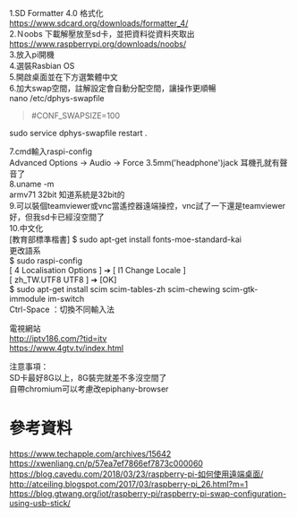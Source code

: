 
1.SD Formatter 4.0 格式化  
https://www.sdcard.org/downloads/formatter_4/  
2.Ｎoobs 下載解壓放至sd卡，並把資料從資料夾取出  
https://www.raspberrypi.org/downloads/noobs/  
3.放入pi開機  
4.選裝Rasbian OS  
5.開啟桌面並在下方選繁體中文  
6.加大swap空間，註解設定會自動分配空間，讓操作更順暢    
nano /etc/dphys-swapfile  
>#CONF_SWAPSIZE=100  

sudo service dphys-swapfile restart . 

7.cmd輸入raspi-config  
Advanced Options -> Audio -> Force 3.5mm('headphone')jack  耳機孔就有聲音了  
8.uname -m  
armv71 32bit  知道系統是32bit的  
9.可以裝個teamviewer或vnc當遙控器遠端操控，vnc試了一下還是teamviewer好，但我sd卡已經沒空間了   
10.中文化  
[教育部標準楷書]
$ sudo apt-get install fonts-moe-standard-kai    
更改語系  
$ sudo raspi-config  
[ 4 Localisation Options ] ➔  [  I1 Change Locale ]  
[ zh_TW.UTF8 UTF8 ]  ➔  [OK]  
$ sudo apt-get install scim scim-tables-zh scim-chewing scim-gtk-immodule im-switch  
Ctrl-Space   ：切換不同輸入法  

電視網站  
http://iptv186.com/?tid=itv  
https://www.4gtv.tv/index.html  

注意事項：  
SD卡最好8G以上，8G裝完就差不多沒空間了  
自帶chromium可以考慮改epiphany-browser  

# 參考資料
https://www.techapple.com/archives/15642  
https://xwenliang.cn/p/57ea7ef7866ef7873c000060  
https://blog.cavedu.com/2018/03/23/raspberry-pi-如何使用遠端桌面/  
http://atceiling.blogspot.com/2017/03/raspberry-pi_26.html?m=1  
https://blog.gtwang.org/iot/raspberry-pi/raspberry-pi-swap-configuration-using-usb-stick/  
